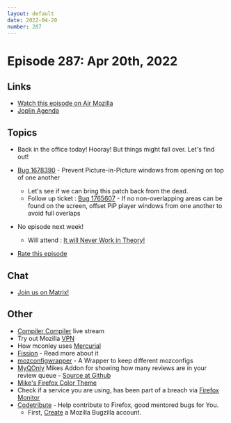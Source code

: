 ```yaml
---
layout: default
date: 2022-04-20
number: 287
---
```


# Episode 287: Apr 20th, 2022

## Links
* [Watch this episode on Air Mozilla](https://mzl.la/joy-of-coding-2022-04-20)
* [Joplin Agenda](https://mikeconley.ca/joc/agendas/Episode-0287.html)

## Topics
* Back in the office today! Hooray! But things might fall over. Let's find out!
* [Bug 1678390](https://bugzilla.mozilla.org/show_bug.cgi?id=1678390) - Prevent Picture-in-Picture windows from opening on top of one another
  - Let's see if we can bring this patch back from the dead.
  - Follow up ticket : [Bug 1765607](https://bugzilla.mozilla.org/show_bug.cgi?id=1765607) - If no non-overlapping areas can be found on the screen, offset PiP player windows from one another to avoid full overlaps
* No episode next week!
  - Will attend : [It will Never Work in Theory!](https://neverworkintheory.org/)

* [Rate this episode](https://forms.gle/RkwYwDd4ztoDQGNd8)

## Chat
* [Join us on Matrix!](https://matrix.to/#/!enWuAmKDOEEPYejXRk:mozilla.org?via=mozilla.org&via=raim.ist)

## Other
* [Compiler Compiler](https://www.twitch.tv/codehag) live stream
* Try out Mozilla [VPN](https://vpn.mozilla.org/)
* How mconley uses [Mercurial](https://mikeconley.github.io/documents/How_mconley_uses_Mercurial_for_Mozilla_code)
* [Fission](https://firefox-source-docs.mozilla.org/dom/dom/Fission.html) - Read more about it
* [mozconfigwrapper](https://github.com/ahal/mozconfigwrapper) - A Wrapper to keep different mozconfigs
* [MyQOnly](https://addons.mozilla.org/en-US/firefox/addon/myqonly/) Mikes Addon for showing how many reviews are in your review queue - [Source at Github](https://github.com/mikeconley/myqonly)
* [Mike's Firefox Color Theme](https://addons.mozilla.org/en-US/firefox/addon/electricbluegaloo/)
* Check if a service you are using, has been part of a breach via [Firefox Monitor](https://monitor.firefox.com/breaches)
* [Codetribute](https://codetribute.mozilla.org/) - Help contribute to Firefox, good mentored bugs for You.
  - First, [Create](https://bugzilla.mozilla.org/createaccount.cgi) a Mozilla Bugzilla account.

